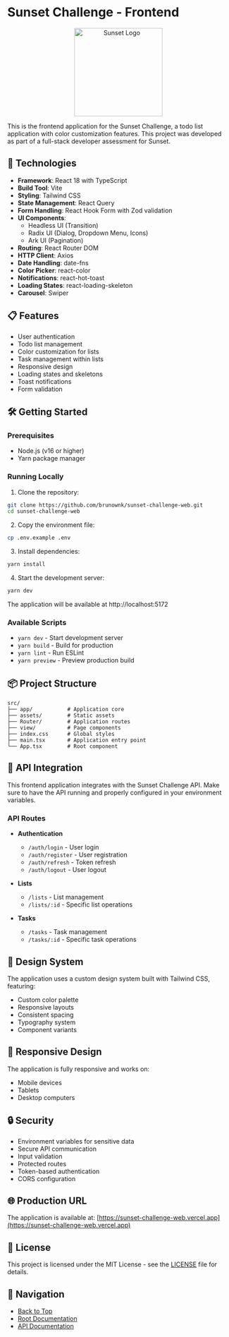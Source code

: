 # Sunset Challenge - Frontend

<p align="center">
  <img src="https://i.ibb.co/kch2SVb/sunset-logo.png" alt="Sunset Logo" width="200" />
</p>

This is the frontend application for the Sunset Challenge, a todo list application with color customization features. This project was developed as part of a full-stack developer assessment for Sunset.

## 🚀 Technologies

- **Framework**: React 18 with TypeScript
- **Build Tool**: Vite
- **Styling**: Tailwind CSS
- **State Management**: React Query
- **Form Handling**: React Hook Form with Zod validation
- **UI Components**: 
  - Headless UI (Transition)
  - Radix UI (Dialog, Dropdown Menu, Icons)
  - Ark UI (Pagination)
- **Routing**: React Router DOM
- **HTTP Client**: Axios
- **Date Handling**: date-fns
- **Color Picker**: react-color
- **Notifications**: react-hot-toast
- **Loading States**: react-loading-skeleton
- **Carousel**: Swiper

## 📋 Features

- User authentication
- Todo list management
- Color customization for lists
- Task management within lists
- Responsive design
- Loading states and skeletons
- Toast notifications
- Form validation

## 🛠️ Getting Started

### Prerequisites

- Node.js (v16 or higher)
- Yarn package manager

### Running Locally

1. Clone the repository:
```bash
git clone https://github.com/brunownk/sunset-challenge-web.git
cd sunset-challenge-web
```

2. Copy the environment file:
```bash
cp .env.example .env
```

3. Install dependencies:
```bash
yarn install
```

4. Start the development server:
```bash
yarn dev
```

The application will be available at http://localhost:5172

### Available Scripts

- `yarn dev` - Start development server
- `yarn build` - Build for production
- `yarn lint` - Run ESLint
- `yarn preview` - Preview production build

## 📦 Project Structure

```
src/
├── app/           # Application core
├── assets/        # Static assets
├── Router/        # Application routes
├── view/          # Page components
├── index.css      # Global styles
├── main.tsx       # Application entry point
└── App.tsx        # Root component
```

## 🔗 API Integration

This frontend application integrates with the Sunset Challenge API. Make sure to have the API running and properly configured in your environment variables.

### API Routes

- **Authentication**
  - `/auth/login` - User login
  - `/auth/register` - User registration
  - `/auth/refresh` - Token refresh
  - `/auth/logout` - User logout

- **Lists**
  - `/lists` - List management
  - `/lists/:id` - Specific list operations

- **Tasks**
  - `/tasks` - Task management
  - `/tasks/:id` - Specific task operations

## 🎨 Design System

The application uses a custom design system built with Tailwind CSS, featuring:
- Custom color palette
- Responsive layouts
- Consistent spacing
- Typography system
- Component variants

## 📱 Responsive Design

The application is fully responsive and works on:
- Mobile devices
- Tablets
- Desktop computers

## 🔒 Security

- Environment variables for sensitive data
- Secure API communication
- Input validation
- Protected routes
- Token-based authentication
- CORS configuration

## 🌐 Production URL

The application is available at: [https://sunset-challenge-web.vercel.app](https://sunset-challenge-web.vercel.app)

## 📝 License

This project is licensed under the MIT License - see the [LICENSE](../LICENSE) file for details.

## 🔄 Navigation

* [Back to Top](#sunset-challenge---frontend)
* [Root Documentation](https://github.com/brunownk/sunset-challenge)
* [API Documentation](https://github.com/brunownk/sunset-challenge-api)
